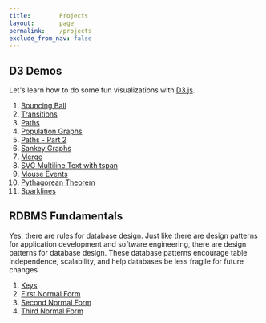 ```yaml
---
title:        Projects
layout:       page
permalink:    /projects
exclude_from_nav: false
---
```


## <a name="d3">D3 Demos</a>

Let's learn how to do some fun visualizations with [D3.js](https://d3js.org/).

1. [Bouncing Ball](/projects/d3/bouncing-ball)
2. [Transitions](/2018/05/03/simple-transitions-in-d3)
3. [Paths](/2018/05/04/paths-in-d3)
4. [Population Graphs](/projects/d3/population)
5. [Paths - Part 2](/2018/05/08/paths-in-d3-part-2)
6. [Sankey Graphs](/2018/05/31/creating-a-d3-sankey-graph)
7. [Merge](/2018/06/02/d3js-merge)
8. [SVG Multiline Text with tspan](/2018/06/05/svg-multiline-text-with-tspan)
9. [Mouse Events](/2018/06/21/d3-capturing-mouse-events)
10. [Pythagorean Theorem](/2018/07/06/pythagorean-theorem-d3)
11. [Sparklines](/2018/07/17/sparklines-in-d3)

## <a name="rdbms-fundamentals">RDBMS Fundamentals</a>

Yes, there are rules for database design. Just like there are design patterns for application development and software engineering, there are design patterns for database design. These database patterns encourage table independence, scalability, and help databases be less fragile for future changes.

1. [Keys](/2017/11/29/rdbms-fundamentals-keys)
2. [First Normal Form](/2017/12/01/rdbms-fundamentals-first-normal-form)
3. [Second Normal Form](/2017/12/04/rdbms-fundamentals-second-normal-form)
4. [Third Normal Form](/2017/12/05/rdbms-fundamentals-third-normal-form)
